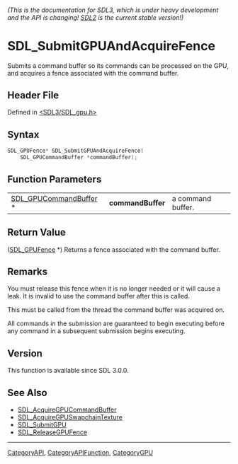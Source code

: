 ###### (This is the documentation for SDL3, which is under heavy development and the API is changing! [SDL2](https://wiki.libsdl.org/SDL2/) is the current stable version!)
# SDL_SubmitGPUAndAcquireFence

Submits a command buffer so its commands can be processed on the GPU, and acquires a fence associated with the command buffer.

## Header File

Defined in [<SDL3/SDL_gpu.h>](https://github.com/libsdl-org/SDL/blob/main/include/SDL3/SDL_gpu.h)

## Syntax

```c
SDL_GPUFence* SDL_SubmitGPUAndAcquireFence(
    SDL_GPUCommandBuffer *commandBuffer);
```

## Function Parameters

|                                                |                   |                   |
| ---------------------------------------------- | ----------------- | ----------------- |
| [SDL_GPUCommandBuffer](SDL_GPUCommandBuffer) * | **commandBuffer** | a command buffer. |

## Return Value

([SDL_GPUFence](SDL_GPUFence) *) Returns a fence associated with the
command buffer.

## Remarks

You must release this fence when it is no longer needed or it will cause a
leak. It is invalid to use the command buffer after this is called.

This must be called from the thread the command buffer was acquired on.

All commands in the submission are guaranteed to begin executing before any
command in a subsequent submission begins executing.

## Version

This function is available since SDL 3.0.0.

## See Also

- [SDL_AcquireGPUCommandBuffer](SDL_AcquireGPUCommandBuffer)
- [SDL_AcquireGPUSwapchainTexture](SDL_AcquireGPUSwapchainTexture)
- [SDL_SubmitGPU](SDL_SubmitGPU)
- [SDL_ReleaseGPUFence](SDL_ReleaseGPUFence)

----
[CategoryAPI](CategoryAPI), [CategoryAPIFunction](CategoryAPIFunction), [CategoryGPU](CategoryGPU)


